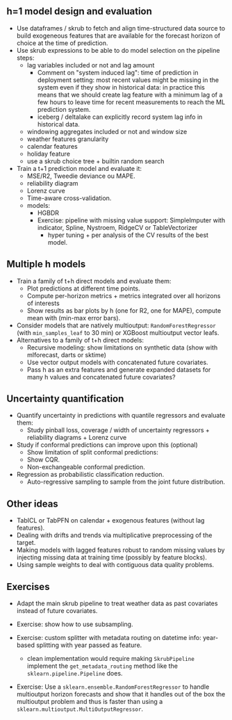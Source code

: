 
## h=1 model design and evaluation

- Use dataframes / skrub to fetch and align time-structured data source to
  build exogeneous features that are available for the forecast horizon of
  choice at the time of prediction.
- Use skrub expressions to be able to do model selection on the pipeline steps:
    - lag variables included or not and lag amount
        - Comment on "system induced lag": time of prediction in deployment
          setting: most recent values might be missing in the system even if
          they show in historical data: in practice this means that we should
          create lag feature with a minimum lag of a few hours to leave time
          for recent measurements to reach the ML prediction system.
        - iceberg / deltalake can explicitly record system lag info in
          historical data.
    - windowing aggregates included or not and window size
    - weather features granularity
    - calendar features
    - holiday feature
    - use a skrub choice tree + builtin random search
- Train a t+1 prediction model and evaluate it:
    - MSE/R2, Tweedie deviance ou MAPE.
    - reliability diagram
    - Lorenz curve
    - Time-aware cross-validation.
    - models:
        - HGBDR
        - Exercise: pipeline with missing value support: SimpleImputer with
          indicator, Spline, Nystroem, RidgeCV or TableVectorizer
            - hyper tuning + per analysis of the CV results of the best model.

## Multiple h models

- Train a family of t+h direct models and evaluate them:
    - Plot predictions at different time points.
    - Compute per-horizon metrics + metrics integrated over all horizons of interests
    - Show results as bar plots by h (one for R2, one for MAPE), compute mean
      with (min-max error bars).
- Consider models that are natively multioutput: `RandomForestRegressor` (with
  `min_samples_leaf` to 30 min) or XGBoost multioutput vector leafs.
- Alternatives to a family of t+h direct models:
    - Recursive modeling: show limitations on synthetic data (show with mlforecast, darts or sktime)
    - Use vector output models with concatenated future covariates.
    - Pass h as an extra features and generate expanded datasets for many h values and concatenated future covariates?

## Uncertainty quantification

- Quantify uncertainty in predictions with quantile regressors and evaluate them:
    - Study pinball loss, coverage / width of uncertainty regressors + reliability diagrams + Lorenz curve
- Study if conformal predictions can improve upon this (optional)
    - Show limitation of split conformal predictions:
    - Show CQR.
    - Non-exchangeable conformal prediction.
- Regression as probabilistic classification reduction.
    - Auto-regressive sampling to sample from the joint future distribution.

## Other ideas

- TabICL or TabPFN on calendar + exogenous features (without lag features).
- Dealing with drifts and trends via multiplicative preprocessing of the target.
- Making models with lagged features robust to random missing values by injecting missing data at training time (possibly by feature blocks).
- Using sample weights to deal with contiguous data quality problems.


## Exercises

- Adapt the main skrub pipeline to treat weather data as past covariates
  instead of future covariates.

- Exercise: show how to use subsampling.

- Exercise: custom splitter with metadata routing on datetime info: year-based splitting with year passed as feature.
    - clean implementation would require making `SkrubPipeline` implement the `get_metadata_routing` method like the `sklearn.pipeline.Pipeline` does.

- Exercise: Use a `sklearn.ensemble.RandomForestRegressor` to handle multioutput
  horizon forecasts and show that it handles out of the box the multioutput
  problem and thus is faster than using a `sklearn.multioutput.MultiOutputRegressor`.
